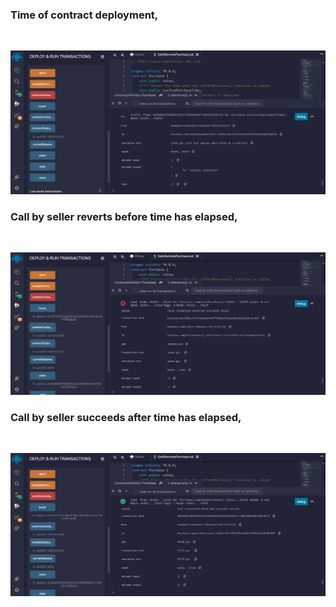 <h3>Time of contract deployment,</h3><br>

![Time of contract deployment,](Screenshots/Screenshot_1.png)

<h3>Call by seller reverts before time has elapsed,</h3><br>

![Call by seller reverts before time has elapsed,](Screenshots/Screenshot_2.png)

<h3>Call by seller succeeds after time has elapsed,</h3><br>

![Call by seller succeeds after time has elapsed,](Screenshots/Screenshot_3.png)

